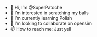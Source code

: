 - 👋 Hi, I’m @SuperPatoche
- 👀 I’m interested in scratching my balls
- 🌱 I’m currently learning Polish
- 💞️ I’m looking to collaborate on opensim
- 📫 How to reach me: Just yell

<!---
SuperPatoche/SuperPatoche is a ✨ special ✨ repository because its `README.md` (this file) appears on your GitHub profile.
You can click the Preview link to take a look at your changes.
--->
